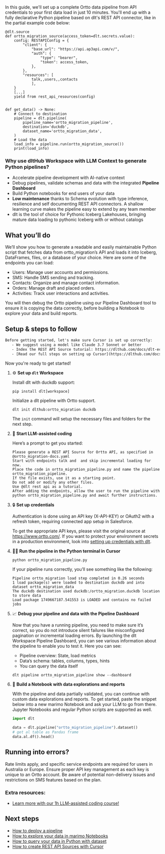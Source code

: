 In this guide, we'll set up a complete Ortto data pipeline from API credentials to your first data load in just 10 minutes. You'll end up with a fully declarative Python pipeline based on dlt's REST API connector, like in the partial example code below:

```python-outcome
@dlt.source
def ortto_migration_source(access_token=dlt.secrets.value):
    config: RESTAPIConfig = {
        "client": {
            "base_url": "https://api.ap3api.com/v/",
            "auth": {
                "type": "bearer",
                "token": access_token,
            },
        },
        "resources": [
            talk,,users,,contacts
            ],
    }
    [...]
    yield from rest_api_resources(config)


def get_data() -> None:
    # Connect to destination
    pipeline = dlt.pipeline(
        pipeline_name='ortto_migration_pipeline',
        destination='duckdb',
        dataset_name='ortto_migration_data', 
    )
    # Load the data
    load_info = pipeline.run(ortto_migration_source())
    print(load_info) 
```

### Why use dltHub Workspace with LLM Context to generate Python pipelines?

- Accelerate pipeline development with AI-native context
- Debug pipelines, validate schemas and data with the integrated **Pipeline Dashboard**
- Build Python notebooks for end users of your data
- **Low maintenance** thanks to Schema evolution with type inference, resilience and self documenting REST API connectors. A shallow learning curve makes the pipeline easy to extend by any team member
- dlt is the tool of choice for Pythonic Iceberg Lakehouses, bringing mature data loading to pythonic Iceberg with or without catalogs

## What you’ll do

We’ll show you how to generate a readable and easily maintainable Python script that fetches data from ortto_migration’s API and loads it into Iceberg, DataFrames, files, or a database of your choice. Here are some of the endpoints you can load:

- Users: Manage user accounts and permissions.
- SMS: Handle SMS sending and tracking.
- Contacts: Organize and manage contact information.
- Orders: Manage draft and placed orders.
- Activities: Track user interactions and activities.

You will then debug the Ortto pipeline using our Pipeline Dashboard tool to ensure it is copying the data correctly, before building a Notebook to explore your data and build reports.

## Setup & steps to follow

```default
Before getting started, let's make sure Cursor is set up correctly:
   - We suggest using a model like Claude 3.7 Sonnet or better
   - Index the REST API Source tutorial: https://dlthub.com/docs/dlt-ecosystem/verified-sources/rest_api/ and add it to context as **@dlt rest api**
   - [Read our full steps on setting up Cursor](https://dlthub.com/docs/dlt-ecosystem/llm-tooling/cursor-restapi#23-configuring-cursor-with-documentation)
```

Now you're ready to get started!

1. ⚙️ **Set up `dlt` Workspace**
    
    Install dlt with duckdb support:
    ```shell
    pip install dlt[workspace]
    ```

    Initialize a dlt pipeline with Ortto support.
    ```shell
    dlt init dlthub:ortto_migration duckdb
    ```

    The `init` command will setup the necessary files and folders for the next step.
    
2. 🤠 **Start LLM-assisted coding**
    
    Here’s a prompt to get you started:
    
    ```prompt
    Please generate a REST API Source for Ortto API, as specified in @ortto_migration-docs.yaml 
    Start with endpoints talk and  and skip incremental loading for now. 
    Place the code in ortto_migration_pipeline.py and name the pipeline ortto_migration_pipeline. 
    If the file exists, use it as a starting point. 
    Do not add or modify any other files. 
    Use @dlt rest api as a tutorial. 
    After adding the endpoints, allow the user to run the pipeline with python ortto_migration_pipeline.py and await further instructions.
    ```

    
3. 🔒 **Set up credentials** 
    
    Authentication is done using an API key (X-API-KEY) or OAuth2 with a refresh token, requiring connected app setup in Salesforce.
    
    To get the appropriate API keys, please visit the original source at https://www.ortto.com/.
    If you want to protect your environment secrets in a production environment, look into [setting up credentials with dlt](https://dlthub.com/docs/walkthroughs/add_credentials).
    
4. 🏃‍♀️ **Run the pipeline in the Python terminal in Cursor**
    
    ```shell
    python ortto_migration_pipeline.py
    ```
    
    If your pipeline runs correctly, you’ll see something like the following:
    
    ```shell
    Pipeline ortto_migration load step completed in 0.26 seconds
    1 load package(s) were loaded to destination duckdb and into dataset ortto_migration_data
    The duckdb destination used duckdb:/ortto_migration.duckdb location to store data
    Load package 1749667187.541553 is LOADED and contains no failed jobs
    ```
    
5. 📈 **Debug your pipeline and data with the Pipeline Dashboard**

    Now that you have a running pipeline, you need to make sure it’s correct, so you do not introduce silent failures like misconfigured pagination or incremental loading errors. By launching the dlt Workspace Pipeline Dashboard, you can see various information about the pipeline to enable you to test it. Here you can see:
    - Pipeline overview: State, load metrics
    - Data’s schema: tables, columns, types, hints
    - You can query the data itself
    
    ```shell
    dlt pipeline ortto_migration_pipeline show --dashboard
    ```
    
6. 🐍 **Build a Notebook with data explorations and reports**

    With the pipeline and data partially validated, you can continue with custom data explorations and reports. To get started, paste the snippet below into a new marimo Notebook and ask your LLM to go from there. Jupyter Notebooks and regular Python scripts are supported as well.

    
    ```python
    import dlt

   data = dlt.pipeline("ortto_migration_pipeline").dataset()
   # get al table as Pandas frame
   data.al.df().head()
    ```

## Running into errors?

Rate limits apply, and specific service endpoints are required for users in Australia or Europe. Ensure proper API key management as each key is unique to an Ortto account. Be aware of potential non-delivery issues and restrictions on SMS features based on the plan.

### Extra resources:

- [Learn more with our 1h LLM-assisted coding course!](https://www.youtube.com/watch?v=GGid70rnJuM)

## Next steps

- [How to deploy a pipeline](https://dlthub.com/docs/walkthroughs/deploy-a-pipeline)
- [How to explore your data in marimo Notebooks](https://dlthub.com/docs/general-usage/dataset-access/marimo)
- [How to query your data in Python with dataset](https://dlthub.com/docs/general-usage/dataset-access/dataset)
- [How to create REST API Sources with Cursor](https://dlthub.com/docs/dlt-ecosystem/llm-tooling/cursor-restapi)